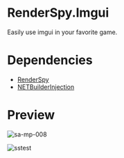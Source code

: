 # RenderSpy.Imgui
Easily use imgui in your favorite game.

# Dependencies
- [RenderSpy](https://github.com/DestroyerDarkNess/RenderSpy)
- [NETBuilderInjection](https://github.com/DestroyerDarkNess/NETBuilderInjection)

# Preview
![sa-mp-008](https://github.com/DestroyerDarkNess/RenderSpy.Samples/assets/32405118/46ca2fba-0816-4f82-b162-110c4d4061e0)

![sstest](https://github.com/DestroyerDarkNess/RenderSpy.Samples/assets/32405118/a87e538a-99a2-4e64-bdec-9126e76aaf2d)

